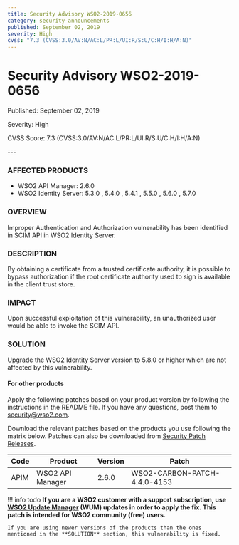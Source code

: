 ```yaml
---
title: Security Advisory WSO2-2019-0656
category: security-announcements
published: September 02, 2019
severity: High
cvss: "7.3 (CVSS:3.0/AV:N/AC:L/PR:L/UI:R/S:U/C:H/I:H/A:N)"
---
```


# Security Advisory WSO2-2019-0656

<p class="doc-info">Published: September 02, 2019</p>
<p class="doc-info">Severity: High</p>
<p class="doc-info">CVSS Score: 7.3 (CVSS:3.0/AV:N/AC:L/PR:L/UI:R/S:U/C:H/I:H/A:N)</p>
---

### AFFECTED PRODUCTS
* WSO2 API Manager: 2.6.0
* WSO2 Identity Server: 5.3.0 , 5.4.0 , 5.4.1 , 5.5.0 , 5.6.0 , 5.7.0


### OVERVIEW
Improper Authentication and Authorization vulnerability has been identified in SCIM API in WSO2 Identity Server.


### DESCRIPTION
By obtaining a certificate from a trusted certificate authority, it is possible to bypass authorization if the root certificate authority used to sign is available in the client trust store.


### IMPACT
Upon successful exploitation of this vulnerability, an unauthorized user would be able to invoke the SCIM API.


### SOLUTION
Upgrade the WSO2 Identity Server version to 5.8.0 or higher which are not affected by this vulnerability.

#### For other products
Apply the following patches based on your product version by following the instructions in the README file. If you have any questions, post them to <security@wso2.com>.

Download the relevant patches based on the products you use following the matrix below. Patches can also be downloaded from [Security Patch Releases](https://wso2.com/security-patch-releases/).


| **Code** | **Product**                | **Version** | **Patch**                    |
| -------- | -------------------------- | ----------- | ---------------------------- |
| APIM     | WSO2 API Manager           | 2.6.0       | WSO2-CARBON-PATCH-4.4.0-4153 |


!!! info todo
    **If you are a WSO2 customer with a support subscription, use [WSO2 Update Manager](https://wso2.com/updates/wum) (WUM) updates in order to apply the fix. This patch is intended for WSO2 community (free) users.**

    If you are using newer versions of the products than the ones mentioned in the **SOLUTION** section, this vulnerability is fixed.

